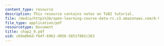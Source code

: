 ```yaml
---
content_type: resource
description: This resource contains notes on ToBI tutorial.
file: /media/https%3A/open-learning-course-data-rc.s3.amazonaws.com/6-911-transcribing-prosodic-structure-of-spoken-utterances-with-tobi-january-iap-2006/c69a0b6df64f6962d9565851f802c263_chap2_9.pdf
file_type: application/pdf
resourcetype: Document
title: chap2_9.pdf
uid: c69a0b6d-f64f-6962-d956-5851f802c263
---
```

